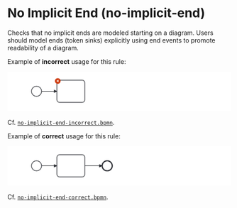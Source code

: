 # No Implicit End (no-implicit-end)

Checks that no implicit ends are modeled starting on a diagram. Users should model ends (token sinks) explicitly using end events to promote readability of a diagram.


Example of __incorrect__ usage for this rule:

![Incorrect usage example](./examples/no-implicit-end-incorrect.png)

Cf. [`no-implicit-end-incorrect.bpmn`](./examples/no-implicit-end-incorrect.bpmn).


Example of __correct__ usage for this rule:

![Correct usage example](./examples/no-implicit-end-correct.png)

Cf. [`no-implicit-end-correct.bpmn`](./examples/no-implicit-end-correct.bpmn).